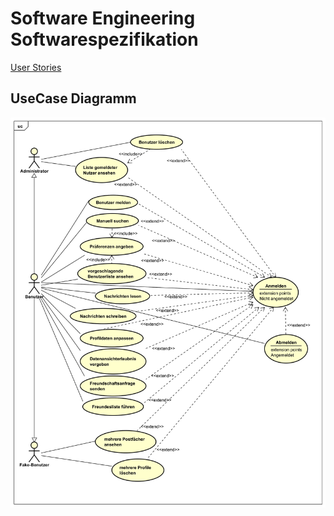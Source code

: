 # Software Engineering Softwarespezifikation

[User Stories](UserStories.md ':include')

## UseCase Diagramm
![UseCase Diagramm](docs/Diagramme/UseCaseFindMe.svg)
